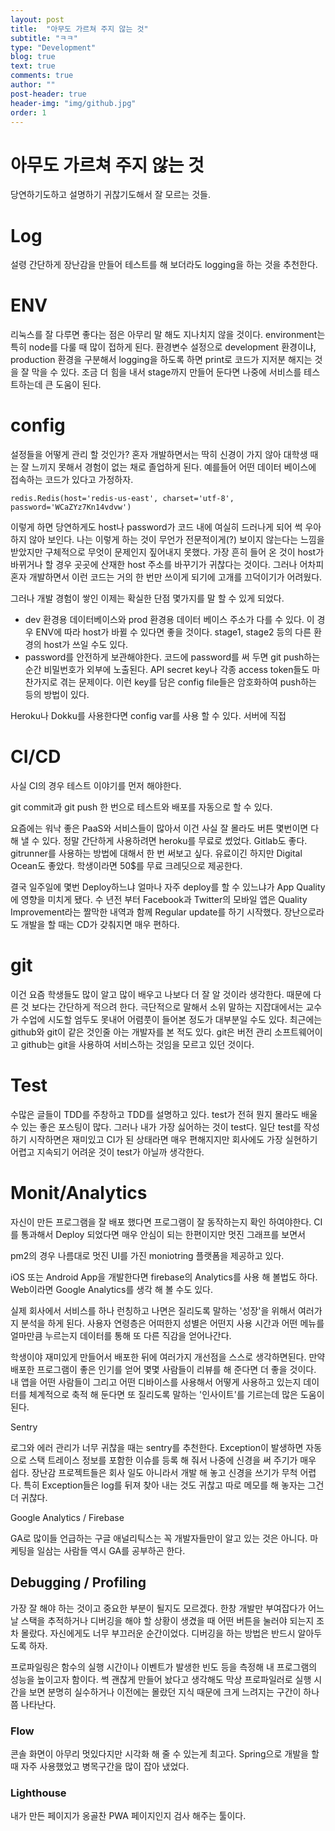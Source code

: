 ```yaml
---
layout: post
title:  "아무도 가르쳐 주지 않는 것"
subtitle: "ㅋㅋ"
type: "Development"
blog: true
text: true
comments: true
author: ""
post-header: true
header-img: "img/github.jpg"
order: 1
---
```


# 아무도 가르쳐 주지 않는 것

당연하기도하고 설명하기 귀찮기도해서 잘 모르는 것들.

# Log

설령 간단하게 장난감을 만들어 테스트를 해 보더라도 logging을 하는 것을 추천한다. 

# ENV

리눅스를 잘 다루면 좋다는 점은 아무리 말 해도 지나치지 않을 것이다. environment는 특히 node를 다룰 때 많이 접하게 된다. 환경변수 설정으로 development 환경이냐, production 환경을 구분해서 logging을 하도록 하면 print로 코드가 지저분 해지는 것을 잘 막을 수 있다. 조금 더 힘을 내서 stage까지 만들어 둔다면 나중에 서비스를 테스트하는데 큰 도움이 된다.

# config

설정들을 어떻게 관리 할 것인가? 혼자 개발하면서는 딱히 신경이 가지 않아 대학생 때는 잘 느끼지 못해서 경험이 없는 채로 졸업하게 된다. 예를들어 어떤 데이터 베이스에 접속하는 코드가 있다고 가정하자.

    redis.Redis(host='redis-us-east', charset='utf-8', password='WCaZYz7Kn14vdvw')

이렇게 하면 당연하게도 host나 password가 코드 내에 여실히 드러나게 되어 썩 우아하지 않아 보인다. 나는 이렇게 하는 것이 무언가 전문적이게(?) 보이지 않는다는 느낌을 받았지만 구체적으로 무엇이 문제인지 짚어내지 못했다. 가장 흔히 들어 온 것이 host가 바뀌거나 할 경우 곳곳에 산재한 host 주소를 바꾸기가 귀찮다는 것이다. 그러나 어차피 혼자 개발하면서 이런 코드는 거의 한 번만 쓰이게 되기에 고개를 끄덕이기가 어려웠다.

그러나 개발 경험이 쌓인 이제는 확실한 단점 몇가지를 말 할 수 있게 되었다. 

- dev 환경용 데이터베이스와 prod 환경용 데이터 베이스 주소가 다를 수 있다. 이 경우 ENV에 따라 host가 바뀔 수 있다면 좋을 것이다. stage1, stage2 등의 다른 환경의 host가 쓰일 수도 있다.
- password를 안전하게 보관해야한다. 코드에 password를 써 두면 git push하는 순간 비밀번호가 외부에 노출된다. API secret key나 각종 access token들도 마찬가지로 겪는 문제이다. 이런 key를 담은 config file들은 암호화하여 push하는 등의 방법이 있다.

Heroku나 Dokku를 사용한다면 config var를 사용 할 수 있다. 서버에 직접 

# CI/CD

사실 CI의 경우 테스트 이야기를 먼저 해야한다.

git commit과 git push 한 번으로 테스트와 배포를 자동으로 할 수 있다.

요즘에는 워낙 좋은 PaaS와 서비스들이 많아서 이건 사실 잘 몰라도 버튼 몇번이면 다 해 낼 수 있다. 정말 간단하게 사용하려면 heroku를 무료로 썼었다. Gitlab도 좋다. gitrunner를 사용하는 방법에 대해서 한 번 써보고 싶다. 유료이긴 하지만 Digital Ocean도 좋았다. 학생이라면 50$를 무료 크레딧으로 제공한다.

결국 일주일에 몇번 Deploy하느냐 얼마나 자주 deploy를 할 수 있느냐가 App Quality에 영향을 미치게 됐다.  수 년전 부터 Facebook과 Twitter의 모바일 앱은 Quality Improvement라는 짤막한 내역과 함께 Regular update를 하기 시작했다. 장난으로라도 개발을 할 때는 CD가 갖춰지면 매우 편하다.

# git

이건 요즘 학생들도 많이 알고 많이 배우고 나보다 더 잘 알 것이라 생각한다. 때문에 다른 것 보다는 간단하게 적으려 한다. 극단적으로 말해서 소위 말하는 지잡대에서는 교수가 수업에 시도할 엄두도 못내어 어렴풋이 들어본 정도가 대부분일 수도 있다. 최근에는 github와 git이 같은 것인줄 아는 개발자를 본 적도 있다. git은 버전 관리 소프트웨어이고 github는 git을 사용하여 서비스하는 것임을 모르고 있던 것이다. 

# Test

수많은 글들이 TDD를 주창하고 TDD를 설명하고 있다. test가 전혀 뭔지 몰라도 배울 수 있는 좋은 포스팅이 많다. 그러나 내가 가장 싫어하는 것이 test다. 일단 test를 작성하기 시작하면은 재미있고 CI가 된 상태라면 매우 편해지지만 회사에도 가장 실현하기 어렵고 지속되기 어려운 것이 test가 아닐까 생각한다. 

# Monit/Analytics

자신이 만든 프로그램을 잘 배포 했다면 프로그램이 잘 동작하는지 확인 하여야한다. CI를 통과해서 Deploy 되었다면 매우 안심이 되는 한편이지만 멋진 그래프를 보면서 

pm2의 경우 나름대로 멋진 UI를 가진 moniotring 플랫폼을 제공하고 있다. 

iOS 또는 Android App을 개발한다면 firebase의 Analytics를 사용 해 볼법도 하다. Web이라면 Google Analytics를 생각 해 볼 수도 있다. 

실제 회사에서 서비스를 하나 런칭하고 나면은 질리도록 말하는 '성장'을 위해서 여러가지 분석을 하게 된다. 사용자 연령층은 어떠한지 성별은 어떤지 사용 시간과 어떤 메뉴를 얼마만큼 누르는지 데이터를 통해 또 다른 직감을 얻어나간다. 

학생이야 재미있게 만들어서 배포한 뒤에 여러가지 개선점을 스스로 생각하면된다. 만약 배포한 프로그램이 좋은 인기를 얻어 몇몇 사람들이 리뷰를 해 준다면 더 좋을 것이다. 내 앱을 어떤 사람들이 그리고 어떤 디바이스를 사용해서 어떻게 사용하고 있는지 데이터를 체계적으로 축적 해 둔다면 또 질리도록 말하는 '인사이트'를 기르는데 많은 도움이 된다. 

Sentry

로그와 에러 관리가 너무 귀찮을 때는 sentry를 추천한다. Exception이 발생하면 자동으로 스택 트레이스 정보를 포함한 이슈를 등록 해 줘서 나중에 신경을 써 주기가 매우 쉽다. 장난감 프로젝트들은 회사 일도 아니라서 개발 해 놓고 신경을 쓰기가 무척 어렵다. 특히 Exception들은 log를 뒤져 찾아 내는 것도 귀찮고 따로 메모를 해 놓자는 그건 더 귀찮다.

Google Analytics / Firebase

GA로 많이들 언급하는 구글 애널리틱스는 꼭 개발자들만이 알고 있는 것은 아니다. 마케팅을 일삼는 사람들 역시 GA를 공부하곤 한다. 

## Debugging / Profiling

가장 잘 해야 하는 것이고 중요한 부분이 될지도 모르겠다. 한창 개발만 부여잡다가 어느 날 스택을 추적하거나 디버깅을 해야 할 상황이 생겼을 때 어떤 버튼을 눌러야 되는지 조차 몰랐다. 자신에게도 너무 부끄러운 순간이었다. 디버깅을 하는 방법은 반드시 알아두도록 하자.

프로파일링은 함수의 실행 시간이나 이벤트가 발생한 빈도 등을 측정해 내 프로그램의 성능을 높이고자 함이다. 썩 괜찮게 만들어 놨다고 생각해도 막상 프로파일러로 실행 시간을 보면 분명히 실수하거나 이전에는 몰랐던 지식 때문에 크게 느려지는 구간이 하나 쯤 나타난다. 

### Flow

콘솔 화면이 아무리 멋있다지만 시각화 해 줄 수 있는게 최고다. Spring으로 개발을 할 때 자주 사용했었고 병목구간을 많이 잡아 냈었다. 

### Lighthouse

내가 만든 페이지가 옹골찬 PWA 페이지인지 검사 해주는 툴이다.

